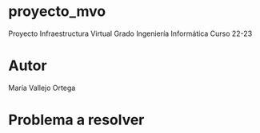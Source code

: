 # proyecto_mvo
Proyecto Infraestructura Virtual
Grado Ingeniería Informática
Curso 22-23

# Autor
María Vallejo Ortega

# Problema a resolver
